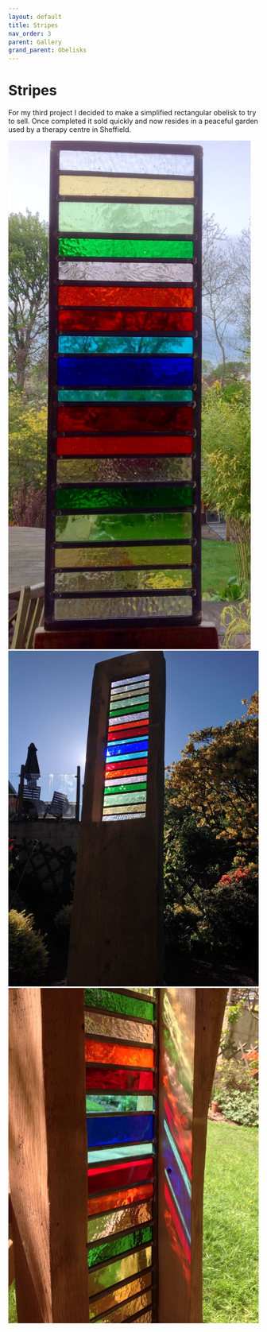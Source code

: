 ```yaml
---
layout: default
title: Stripes
nav_order: 3
parent: Gallery
grand_parent: Obelisks
---
```


# Stripes

For my third project I decided to make a simplified rectangular obelisk to try to sell. Once completed it sold quickly and now resides in a peaceful garden used by a therapy centre in Sheffield.

![Obelisk 3 Glass](/images/obelisk3glass.jpg) ![Obelisk 3](/images/obelisk3finished.jpg) ![Obelisk 3 Reflections](/images/obelisk3reflections.jpg)
